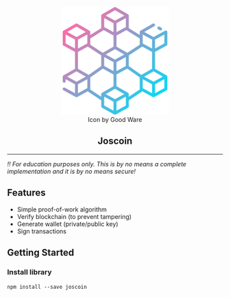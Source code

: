 <p align="center">
  <a href="" rel="noopener">
 <img width=50% height=50% src="assets/blockchain.png" alt="Project logo"></a>
 <br />Icon by Good Ware
</p>

<h2 align="center">Joscoin</h2>

---

*!! For education purposes only. This is by no means a complete implementation and it is by no means secure!*

## Features

* Simple proof-of-work algorithm
* Verify blockchain (to prevent tampering)
* Generate wallet (private/public key)
* Sign transactions

## Getting Started <a name = "getting_started"></a>

### Install library
```
npm install --save joscoin
```